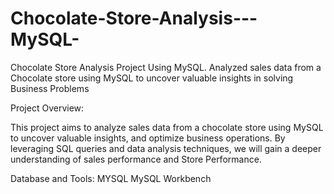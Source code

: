 # Chocolate-Store-Analysis---MySQL-
Chocolate Store Analysis Project Using MySQL.
Analyzed sales data from a Chocolate store using MySQL to uncover valuable insights in solving Business Problems

Project Overview:

This project aims to analyze sales data from a chocolate store using MySQL to uncover valuable insights, and optimize business operations.
By leveraging SQL queries and data analysis techniques, we will gain a deeper understanding of sales performance and Store Performance.

Database and Tools:
MYSQL
MySQL Workbench

